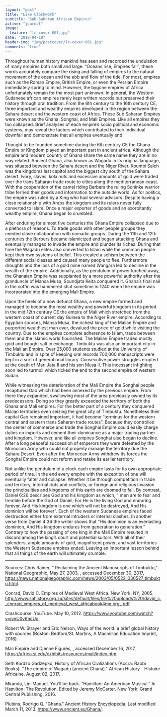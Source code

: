 ```yaml
---
layout: "post"
title: "Like Clockwork"
subtitle: "Sub-Saharan African Empires"
active: "journal"
image:
  feature: "lc-cover-001.jpg"
date: "2018-04-10"
header-img: "img/postcover/lc-cover-001.jpg"
comments: "true"
---
```


Throughout human history mankind has seen and recorded the undulation of many empires both small and large. “Oceans rise, Empires fall”, these words accurately compare the rising and falling of empires to the natural movement of the ocean and the ebb and flow of the tide. For most, empires such as the Roman Empire, British Empire, or even the Persian Empire immediately spring to mind. However, the bygone empires of Africa unfortunately remain for the most part unknown. In general, the Western Sudanese african empires rarely kept written records but preserved their history through oral tradition. From the 6th century to the 16th century CE, three important and wealthy empires developed in the region between the Sahara desert and the western coast of Africa. These Sub Saharan Empires were known as the Ghana, Songhai, and Mali Empires. Like all empires they too collapsed. Brief analyses of each empire’s socio political and economic systems, may reveal the factors which contributed to their individual downfall and demonstrate that all empires eventually end.

Thought to be founded sometime during the 6th century CE the Ghana Empire or Kingdom played an important part in ancient africa. Although the empire and modern country of Ghana share the same name they are in no way related. Ancient Ghana, also known as Wagadu in its original language, was situated between the Sahara desert and the Niger River. Koumbi Saleh was the kingdoms last capitol and the biggest city south of the Sahara desert.  Ivory, slaves, kola nuts and excessive amounts of gold were traded over the trans Saharan trade route to cities along the mediterranean coast. With the cooperation of the camel riding Berbers the ruling Soninke warrior tribe ferried their goods and information to the outside world. As for politics, the empire was ruled by a King who had several advisors. Despite having a close relationship with Arabs the kingdom and its rulers never fully converted to Islam. Once a major exporter of goods and an exorbitantly wealthy empire, Ghana  began to crumbled.

 After enduring for almost five centuries the Ghana Empire collapsed due to a plethora of reasons. To trade goods with other people groups they needed close collaboration with nomadic groups. During the 11th and 12th centuries the Berbers became islamicized and began attacking Ghana and eventually managed to invade the empire and plunder its riches. During that time the Wagadu elites also converted to Islam while the common people kept their own systems of belief.  This created a schism between the different social classes and caused many people to flee.  Furthermore droughts and the loss of a gold mine named Wangara led to decline in the wealth of the empire. Additionally, as the pendulum of power lurched away, the Ghanaian Empire was supplanted by a more powerful authority after the granduncle of  Mansa Musa, Soundjata Keita conquered it. Ghana’s final nail in the coffin was hammered shut sometime in 1240 when the empire was incorporated into the emerging Mali Empire.

Upon the heels of a now defunct Ghana, a new empire formed and managed to become the most wealthy and powerful kingdom in its period. In the mid 12th century CE the empire of Mali which stretched from the western coast of current day Guinea to the Niger River empire. According to Egyptian sources, Mansa Musa, the richest king of the Malian Empire and purported wealthiest man ever, devalued the price of gold while visiting the country. Due to the empires complete adherence to Islam, trade between them and the Islamic world flourished. The Malian Empire traded mostly gold and bought salt in exchange. Timbuktu was also an important city in the Mali an Empire. Over 25,000 students studied at the University of Timbuktu and in spite of keeping oral records 700,000 manuscripts were kept in a sort of generational library. Consecutive power struggles erupted at the death of Mari Jata II and his son Musa II. This incessant infighting soon led to turmoil which ticked the end to the second empire of western Sudan.

While witnessing the deterioration of the Mali Empire the Songhai people recaptured Gao which had been annexed by the previous empire. From there they expanded, swallowing most of the area previously owned by its predecessors. Doing so they greatly exceeded the territory of both the Ghana and Mali empires. For the better part of a century they conquered Malian territories even seizing the great city of Timbuktu. Nonetheless their capital Gao remained important, it had become “terminus for the western central and eastern trans Saharan trade routes”. Because they controlled the center of commerce and trade the Songhai Empire could easily charge duties on imports and cement their dominance as a major trading partner and kingdom. However, and like all empires Songhai also began to decline. After a long peaceful succession of emperors they were defeated by the Moroccan Army who could not properly manage the territory due the Sahara Desert. Even after the Moroccan Army withdrew its forces the Songhai Empire could not reform and retake its earlier territory.

Not unlike the pendulum of a clock each empire lasts for its own appropriate period of time. In the end every empire with the exception of one will eventually falter and collapse. Whether it be through competition in trade and territory, internal riots and conflicts, or foreign and religious invasion the principalities and kingdoms of this earth are doomed to fail. By contrast, Daniel 6:26 describes God and his kingdom as which, “ men are to fear and tremble before the God of Daniel; For He is the living God and enduring forever, And His kingdom is one which will not be destroyed, And His dominion will be forever”. Each of the western Sudanese empires faced destruction either from external intruders or internal clashes. In another verse from Daniel 4:34 the writer shows that “His dominion is an everlasting dominion, And His kingdom endures from generation to generation.” Contrary to how the passing of one king in the Mali Empire resulted in discord among the king’s court and potential suitors. With all of their splendors, ample amounts of gold, magnificent power, and vast territories the Western Sudanese empires ended. Leaving an important lesson behind that all things of the earth will ultimately crumble.

___
Sources:
Chris Rainer, " Reclaiming the Ancient Manuscripts of Timbuktu," National Geographic, May 27, 2003, , accessed December 30, 2017, https://news.nationalgeographic.com/news/2003/05/0522_030527_timbuktu.html.

Conrad, David C. Empires of Medieval West Africa. New York, NY, 2005. http://www.sahistory.org.za/sites/default/files/file%20uploads%20/david_c._conrad_empires_of_medieval_west_africabook4me.org_.pdf

Crashcourse. YouTube. May 10, 2012. https://www.youtube.com/watch?v=jvnU0v6hcUo.

Robert W. Strayer and Eric Nelson, Ways of the world: a brief global history with sources (Boston: Bedford/St. Martins, A Macmillan Education Imprint, 2016).

Mali Empire and Djenne Figures, , accessed December 16, 2017, https://africa.si.edu/exhibits/resources/mali/index.htm.

 Seth Kordzo Gadzepko, History of African Civilizations (Accra: Rabbi Books).
"The empire of Wagadu (ancient Ghana)." African History - Histoire Africaine. August 02, 2017. .

Miranda, Lin-Manuel. You’ll be back. “Hamilton: An American Musical.” In Hamilton: The Revolution. Edited by Jeremy McCarter. New York: Grand Central Publishing, 2016.


Plubins, Rodrigo Q. "Ghana." Ancient History Encyclopedia. Last modified March 11, 2013. https://www.ancient.eu/Ghana/.
